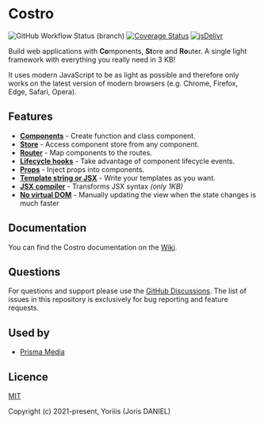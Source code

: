 # Costro

![GitHub Workflow Status (branch)](https://img.shields.io/github/workflow/status/yoriiis/costro/CI/main?style=for-the-badge) [![Coverage Status](https://img.shields.io/coveralls/github/yoriiis/costro?style=for-the-badge)](https://coveralls.io/github/yoriiis/costro?branch=main) [![jsDelivr](https://img.shields.io/jsdelivr/npm/hm/costro?color=ff236d&style=for-the-badge)](https://www.jsdelivr.com/package/npm/costro)

Build web applications with **Co**mponents, **St**ore and **Ro**uter.
A single light framework with everything you really need in 3 KB!

It uses modern JavaScript to be as light as possible and therefore only works on the latest version of modern browsers (e.g. Chrome, Firefox, Edge, Safari, Opera).

## Features

- [**Components**](https://github.com/yoriiis/costro/wiki/Component) - Create function and class component.
- [**Store**](https://github.com/yoriiis/costro/wiki/Store) - Access component store from any component.
- [**Router**](https://github.com/yoriiis/costro/wiki/Router) - Map components to the routes.
- [**Lifecycle hooks**](https://github.com/yoriiis/costro/wiki/Component#Lifecycle-hooks) - Take advantage of component lifecycle events.
- [**Props**](https://github.com/yoriiis/costro/wiki/Component#Props) - Inject props into components.
- [**Template string or JSX**](https://github.com/yoriiis/costro/wiki/Template-syntax) - Write your templates as you want.
- [**JSX compiler**](<(https://github.com/yoriiis/costro/wiki/Template-syntax)>) - Transforms JSX syntax _(only 1KB)_
- [**No virtual DOM**](TODO) - Manually updating the view when the state changes is much faster

## Documentation

You can find the Costro documentation on the [Wiki](https://github.com/yoriiis/costro/wiki).

## Questions

For questions and support please use the [GitHub Discussions](https://github.com/yoriiis/costro/discussions). The list of issues in this repository is exclusively for bug reporting and feature requests.

## Used by

- [Prisma Media](https://www.prismamedia.com)

## Licence

[MIT](https://opensource.org/licenses/MIT)

Copyright (c) 2021-present, Yoriiis (Joris DANIEL)
